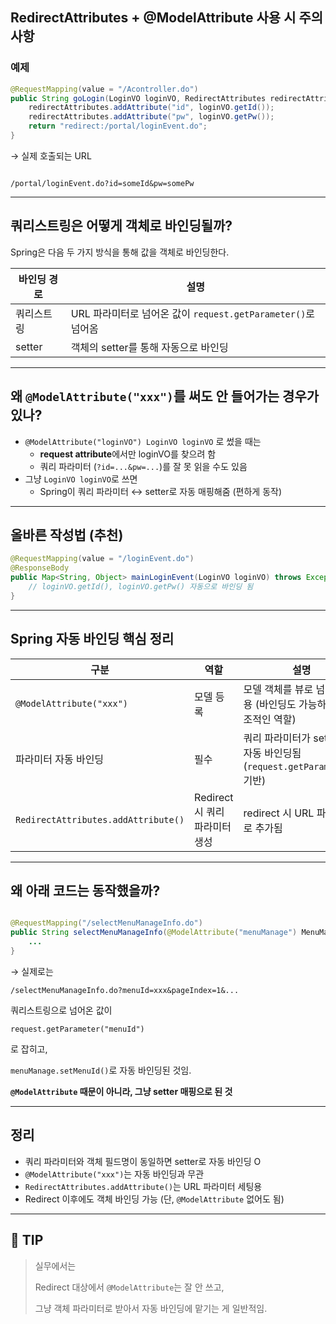 ## RedirectAttributes + @ModelAttribute 사용 시 주의사항

### 예제

```java
@RequestMapping(value = "/Acontroller.do")
public String goLogin(LoginVO loginVO, RedirectAttributes redirectAttributes) {
    redirectAttributes.addAttribute("id", loginVO.getId());
    redirectAttributes.addAttribute("pw", loginVO.getPw());
    return "redirect:/portal/loginEvent.do";
}
```

→ 실제 호출되는 URL

```

/portal/loginEvent.do?id=someId&pw=somePw
```

---

## 쿼리스트링은 어떻게 객체로 바인딩될까?

Spring은 다음 두 가지 방식을 통해 값을 객체로 바인딩한다.

| 바인딩 경로 | 설명 |
| --- | --- |
| 쿼리스트링 | URL 파라미터로 넘어온 값이 `request.getParameter()`로 넘어옴 |
| setter | 객체의 setter를 통해 자동으로 바인딩 |

---

## 왜 `@ModelAttribute("xxx")`를 써도 안 들어가는 경우가 있나?

- `@ModelAttribute("loginVO") LoginVO loginVO` 로 썼을 때는
    - **request attribute**에서만 loginVO를 찾으려 함
    - 쿼리 파라미터 (`?id=...&pw=...`)를 잘 못 읽을 수도 있음
- 그냥 `LoginVO loginVO`로 쓰면
    - Spring이 쿼리 파라미터 ↔ setter로 자동 매핑해줌 (편하게 동작)

---

## 올바른 작성법 (추천)

```java
@RequestMapping(value = "/loginEvent.do")
@ResponseBody
public Map<String, Object> mainLoginEvent(LoginVO loginVO) throws Exception {
    // loginVO.getId(), loginVO.getPw() 자동으로 바인딩 됨
}
```

---

## Spring 자동 바인딩 핵심 정리

| 구분 | 역할 | 설명 |
| --- | --- | --- |
| `@ModelAttribute("xxx")` | 모델 등록 | 모델 객체를 뷰로 넘길 때 사용 (바인딩도 가능하지만 보조적인 역할) |
| 파라미터 자동 바인딩 | 필수 | 쿼리 파라미터가 setter로 자동 바인딩됨 (`request.getParameter()` 기반) |
| `RedirectAttributes.addAttribute()` | Redirect 시 쿼리 파라미터 생성 | redirect 시 URL 파라미터로 추가됨 |

---

## 왜 아래 코드는 동작했을까?

```java

@RequestMapping("/selectMenuManageInfo.do")
public String selectMenuManageInfo(@ModelAttribute("menuManage") MenuManage menuManage, Model model) {
    ...
}

```

→ 실제로는

`/selectMenuManageInfo.do?menuId=xxx&pageIndex=1&...`

쿼리스트링으로 넘어온 값이

```
request.getParameter("menuId")
```

로 잡히고,

`menuManage.setMenuId()`로 자동 바인딩된 것임.

**`@ModelAttribute` 때문이 아니라, 그냥 setter 매핑으로 된 것**

---

## 정리

- 쿼리 파라미터와 객체 필드명이 동일하면 setter로 자동 바인딩 O
- `@ModelAttribute("xxx")`는 자동 바인딩과 무관
- `RedirectAttributes.addAttribute()`는 URL 파라미터 세팅용
- Redirect 이후에도 객체 바인딩 가능 (단, `@ModelAttribute` 없어도 됨)

---

## 📢 TIP

> 실무에서는
> 
> 
> Redirect 대상에서 `@ModelAttribute`는 잘 안 쓰고,
> 
> 그냥 객체 파라미터로 받아서 자동 바인딩에 맡기는 게 일반적임.
>
